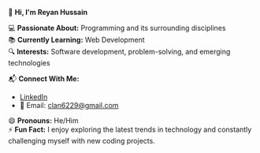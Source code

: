 👋 **Hi, I'm Reyan Hussain**  

💻 **Passionate About:** Programming and its surrounding disciplines  
📚 **Currently Learning:** Web Development  
🔍 **Interests:** Software development, problem-solving, and emerging technologies  

📬 **Connect With Me:**  
- [LinkedIn](https://www.linkedin.com/in/reyan-hussain-235a1733b)  
- 📧 Email: clan6229@gmail.com  

😄 **Pronouns:** He/Him  
⚡ **Fun Fact:** I enjoy exploring the latest trends in technology and constantly challenging myself with new coding projects.  
